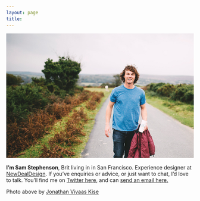 ```yaml
---
layout: page
title: 
---
```


![Photo: Jonathan Vivaas Kise](/images/sam1.jpg)

**I’m Sam Stephenson**, Brit living in in San Francisco. Experience designer at [NewDealDesign](http://newdealdesign.com). 
If you’ve enquiries or advice, or just want to chat, I’d love to talk. You’ll find me on [Twitter here](https://twitter.com/samstephenson1), and can [send an email here.](mailto:sam@stephenson.net)

Photo above by [Jonathan Vivaas Kise](http://www.jonathanvk.com/)
